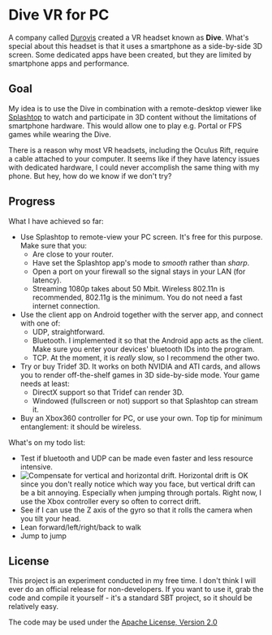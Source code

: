 # Dive VR for PC

A company called [Durovis](https://www.durovis.com) created a VR headset known as **Dive**. What's special about this headset is that it uses a smartphone as a side-by-side 3D screen.
Some dedicated apps have been created, but they are limited by smartphone apps and performance.


Goal
-----
My idea is to use the Dive in combination with a remote-desktop viewer like [Splashtop](http://www.splashtop.com) to watch and participate in 3D content without the limitations of smartphone hardware.
This would allow one to play e.g. Portal or FPS games while wearing the Dive.

There is a reason why most VR headsets, including the Oculus Rift, require a cable attached to your computer. 
It seems like if they have latency issues with dedicated hardware, I could never accomplish the same thing with my phone. 
But hey, how do we know if we don't try?

Progress
-----

What I have achieved so far:

* Use Splashtop to remote-view your PC screen. It's free for this purpose. Make sure that you:
	* Are close to your router.
	* Have set the Splashtop app's mode to *smooth* rather than *sharp*.
	* Open a port on your firewall so the signal stays in your LAN (for latency).
	* Streaming 1080p takes about 50 Mbit. Wireless 802.11n is recommended, 802.11g is the minimum. You do not need a fast internet connection.
* Use the client app on Android together with the server app, and connect with one of:
	* UDP, straightforward.
	* Bluetooth. I implemented it so that the Android app acts as the client. Make sure you enter your devices' bluetooth IDs into the program.
	* TCP. At the moment, it is *really* slow, so I recommend the other two.
* Try or buy Tridef 3D. It works on both NVIDIA and ATI cards, and allows you to render off-the-shelf games in 3D side-by-side mode. Your game needs at least:
	* DirectX support so that Tridef can render 3D.
	* Windowed (fullscreen or not) support so that Splashtop can stream it.
* Buy an Xbox360 controller for PC, or use your own. Top tip for minimum entanglement: it should be wireless.

What's on my todo list:

* Test if bluetooth and UDP can be made even faster and less resource intensive.
* ![Compensate for vertical and horizontal drift](http://www.oculus.com/blog/magnetometer/). Horizontal drift is OK since you don't really notice which way you face, but vertical drift can be a bit annoying. Especially when jumping through portals. Right now, I use the Xbox controller every so often to correct drift. 
* See if I can use the Z axis of the gyro so that it rolls the camera when you tilt your head.
* Lean forward/left/right/back to walk
* Jump to jump

License
-----
This project is an experiment conducted in my free time. I don't think I will ever do an official release for non-developers.
If you want to use it, grab the code and compile it yourself - it's a standard SBT project, so it should be relatively easy.

The code may be used under the [Apache License, Version 2.0](http://opensource.org/licenses/Apache-2.0)
